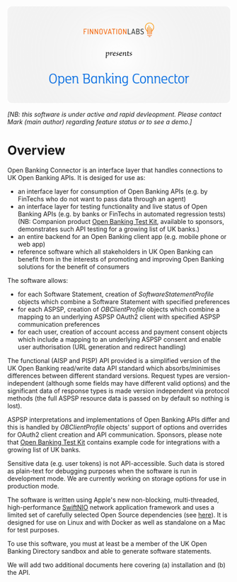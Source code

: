 ![Alt text](./docs/OBC_Banner.png)

*[NB: this software is under active and rapid devleopment. Please contact Mark (main author) regarding feature status or to see a demo.]*
# Overview

Open Banking Connector is an interface layer that handles connections to UK Open Banking APIs. It is desiged for use as:
* an interface layer for consumption of Open Banking APIs (e.g. by FinTechs who do not want to pass data through an agent)
* an interface layer for testing functionality and live status of Open Banking APIs (e.g. by banks or FinTechs in automated regression tests) (NB: Companion product [Open Banking Test Kit](https://github.com/finlabsuk/open-banking-test-kit), available to sponsors, demonstrates such API testing for a growing list of UK banks.)
* an entire backend for an Open Banking client app (e.g. mobile phone or web app)
* reference software which all stakeholders in UK Open Banking can benefit from in the interests of promoting and improving Open Banking solutions for the benefit of consumers

The software allows:
* for each Software Statement, creation of *SoftwareStatementProfile* objects which combine a Software Statement with specified preferences 
* for each ASPSP, creation of *OBClientProfile* objects which combine a mapping to an underlying ASPSP OAuth2 client with specified ASPSP communication preferences
* for each user, creation of account access and payment consent objects which include a mapping to an underlying ASPSP consent and enable user authorisation (URL generation and redirect handling)

The functional (AISP and PISP) API provided is a simplified version of the UK Open Banking read/write data API standard which absorbs/minimises differences between different standard versions. Request types are version-independent (although some fields may have different valid options) and the significant data of response types is made version independent via protocol methods (the full ASPSP resource data is passed on by default so nothing is lost).

ASPSP interpretations and implementations of Open Banking APIs differ and this is handled by *OBClientProfile* objects' support of options and overrides for OAuth2 client creation and API communication. Sponsors, please note that [Open Banking Test Kit](https://github.com/finlabsuk/open-banking-test-kit) contains example code for integrations with a growing list of UK banks.

Sensitive data (e.g. user tokens) is not API-accessible. Such data is stored as plain-text for debugging purposes when the software is run in development mode. We are currently working on storage options for use in production mode.

The software is written using Apple's new non-blocking, multi-threaded, high-performance [SwiftNIO](https://github.com/apple/swift-nio) network application framework and uses a limited set of carefully selected Open Source dependencies (see [here](https://github.com/finlabsuk/open-banking-connector/blob/master/Package.swift)). It is designed for use on Linux and with Docker as well as standalone on a Mac for test purposes.

To use this software, you must at least be a member of the UK Open Banking Directory sandbox and able to generate software statements.

We will add two additional documents here covering (a) installation and (b) the API.